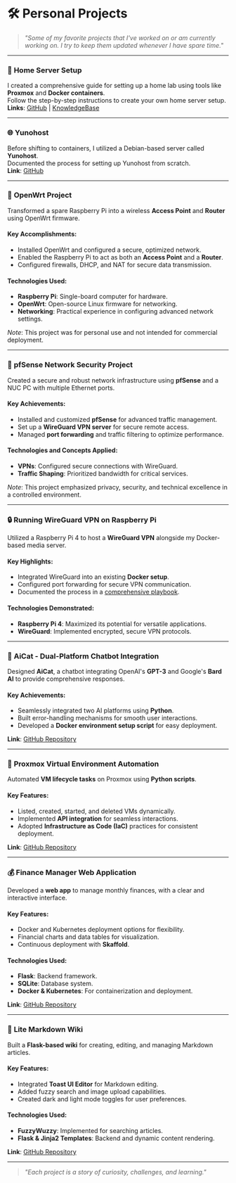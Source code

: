 
# 🛠️ Personal Projects  
> _"Some of my favorite projects that I've worked on or am currently working on. I try to keep them updated whenever I have spare time."_  

---

### 🔧 **Home Server Setup**  
I created a comprehensive guide for setting up a home lab using tools like **Proxmox** and **Docker containers**.  
Follow the step-by-step instructions to create your own home server setup.  
**Links**: [GitHub](https://github.com/sohaib1khan/home_server_setup) | [KnowledgeBase](https://read.helixx.cloud/en/homelab-setup/homelab)

---

### 🌐 **Yunohost**  
Before shifting to containers, I utilized a Debian-based server called **Yunohost**.  
Documented the process for setting up Yunohost from scratch.  
**Link**: [GitHub](https://github.com/sohaib1khan/Yunohost_install)

---

### 📡 **OpenWrt Project**  
Transformed a spare Raspberry Pi into a wireless **Access Point** and **Router** using OpenWrt firmware.  

#### **Key Accomplishments:**  
- Installed OpenWrt and configured a secure, optimized network.  
- Enabled the Raspberry Pi to act as both an **Access Point** and a **Router**.  
- Configured firewalls, DHCP, and NAT for secure data transmission.  

#### **Technologies Used:**  
- **Raspberry Pi**: Single-board computer for hardware.  
- **OpenWrt**: Open-source Linux firmware for networking.  
- **Networking**: Practical experience in configuring advanced network settings.

*Note*: This project was for personal use and not intended for commercial deployment.  

---

### 🔐 **pfSense Network Security Project**  
Created a secure and robust network infrastructure using **pfSense** and a NUC PC with multiple Ethernet ports.  

#### **Key Achievements:**  
- Installed and customized **pfSense** for advanced traffic management.  
- Set up a **WireGuard VPN server** for secure remote access.  
- Managed **port forwarding** and traffic filtering to optimize performance.  

#### **Technologies and Concepts Applied:**  
- **VPNs**: Configured secure connections with WireGuard.  
- **Traffic Shaping**: Prioritized bandwidth for critical services.  

*Note*: This project emphasized privacy, security, and technical excellence in a controlled environment.  

---

### 🔒 **Running WireGuard VPN on Raspberry Pi**  
Utilized a Raspberry Pi 4 to host a **WireGuard VPN** alongside my Docker-based media server.  

#### **Key Highlights:**  
- Integrated WireGuard into an existing **Docker setup**.  
- Configured port forwarding for secure VPN communication.  
- Documented the process in a [comprehensive playbook](https://read.helixx.cloud/en/homelab-setup/How-to-setup-Wireguard-on-Raspberry-Pi).  

#### **Technologies Demonstrated:**  
- **Raspberry Pi 4**: Maximized its potential for versatile applications.  
- **WireGuard**: Implemented encrypted, secure VPN protocols.

---

### 🤖 **AiCat - Dual-Platform Chatbot Integration**  
Designed **AiCat**, a chatbot integrating OpenAI's **GPT-3** and Google's **Bard AI** to provide comprehensive responses.  

#### **Key Achievements:**  
- Seamlessly integrated two AI platforms using **Python**.  
- Built error-handling mechanisms for smooth user interactions.  
- Developed a **Docker environment setup script** for easy deployment.  

**Link**: [GitHub Repository](https://github.com/sohaib1khan/AICat/tree/main)

---

### 🌟 **Proxmox Virtual Environment Automation**  
Automated **VM lifecycle tasks** on Proxmox using **Python scripts**.  

#### **Key Features:**  
- Listed, created, started, and deleted VMs dynamically.  
- Implemented **API integration** for seamless interactions.  
- Adopted **Infrastructure as Code (IaC)** practices for consistent deployment.  

**Link**: [GitHub Repository](https://github.com/sohaib1khan/proxmox_IAC)

---

### 💰 **Finance Manager Web Application**  
Developed a **web app** to manage monthly finances, with a clear and interactive interface.  

#### **Key Features:**  
- Docker and Kubernetes deployment options for flexibility.  
- Financial charts and data tables for visualization.  
- Continuous deployment with **Skaffold**.  

#### **Technologies Used:**  
- **Flask**: Backend framework.  
- **SQLite**: Database system.  
- **Docker & Kubernetes**: For containerization and deployment.  

**Link**: [GitHub Repository](https://github.com/sohaib1khan/Finance_Manager_Web_Application)

---

### 📖 **Lite Markdown Wiki**  
Built a **Flask-based wiki** for creating, editing, and managing Markdown articles.  

#### **Key Features:**  
- Integrated **Toast UI Editor** for Markdown editing.  
- Added fuzzy search and image upload capabilities.  
- Created dark and light mode toggles for user preferences.  

#### **Technologies Used:**  
- **FuzzyWuzzy**: Implemented for searching articles.  
- **Flask & Jinja2 Templates**: Backend and dynamic content rendering.

**Link**: [GitHub Repository](https://github.com/sohaib1khan/Lite-Markdown-Wiki)

---

> _"Each project is a story of curiosity, challenges, and learning."_  
